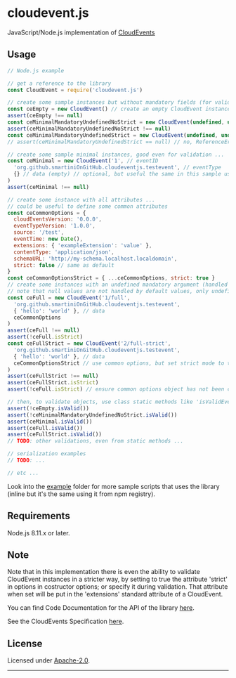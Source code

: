 # cloudevent.js

JavaScript/Node.js implementation of [CloudEvents](http://cloudevents.io/)


## Usage

```js
// Node.js example

// get a reference to the library
const CloudEvent = require('cloudevent.js')

// create some sample instances but without mandatory fields (for validation) ...
const ceEmpty = new CloudEvent() // create an empty CloudEvent instance (not valid for the validator, even in default case, when strict mode flag is disabled)
assert(ceEmpty !== null)
const ceMinimalMandatoryUndefinedNoStrict = new CloudEvent(undefined, undefined, undefined, { strict: false }) // expected success
assert(ceMinimalMandatoryUndefinedNoStrict !== null)
const ceMinimalMandatoryUndefinedStrict = new CloudEvent(undefined, undefined, undefined, { strict: true }) // expected failure
// assert(ceMinimalMandatoryUndefinedStrict == null) // no, ReferenceError: ceMinimalMandatoryUndefinedStrict is not defined

// create some sample minimal instances, good even for validation ...
const ceMinimal = new CloudEvent('1', // eventID
  'org.github.smartiniOnGitHub.cloudeventjs.testevent', // eventType
  {} // data (empty) // optional, but useful the same in this sample usage
)
assert(ceMinimal !== null)

// create some instance with all attributes ...
// could be useful to define some common attributes
const ceCommonOptions = {
  cloudEventsVersion: '0.0.0',
  eventTypeVersion: '1.0.0',
  source: '/test',
  eventTime: new Date(),
  extensions: { 'exampleExtension': 'value' },
  contentType: 'application/json',
  schemaURL: 'http://my-schema.localhost.localdomain',
  strict: false // same as default
}
const ceCommonOptionsStrict = { ...ceCommonOptions, strict: true }
// create some instances with an undefined mandatory argument (handled by defaults), but with strict flag disabled: expected success ...
// note that null values are not handled by default values, only undefined values ...
const ceFull = new CloudEvent('1/full',
  'org.github.smartiniOnGitHub.cloudeventjs.testevent',
  { 'hello': 'world' }, // data
  ceCommonOptions
)
assert(ceFull !== null)
assert(!ceFull.isStrict)
const ceFullStrict = new CloudEvent('2/full-strict',
  'org.github.smartiniOnGitHub.cloudeventjs.testevent',
  { 'hello': 'world' }, // data
  ceCommonOptionsStrict // use common options, but set strict mode to true
)
assert(ceFullStrict !== null)
assert(ceFullStrict.isStrict)
assert(!ceFull.isStrict) // ensure common options object has not been changed when reusing some of its values for the second instance

// then, to validate objects, use class static methods like 'isValidEvent' and 'ValidateEvent', or instance methods like 'isValid', 'validate', etc ...
assert(!ceEmpty.isValid())
assert(!ceMinimalMandatoryUndefinedNoStrict.isValid())
assert(ceMinimal.isValid())
assert(ceFull.isValid())
assert(ceFullStrict.isValid())
// TODO: other validations, even from static methods ...

// serialization examples
// TODO: ...

// etc ...
```

Look into the [example](./example/) folder for more sample scripts that uses the library (inline but it's the same using it from npm registry).


## Requirements

Node.js 8.11.x or later.


## Note

Note that in this implementation there is even the ability to validate CloudEvent instances in a stricter way, by setting to true the attribute 'strict' in options in costructor options; or specify it during validation.
That attribute when set will be put in the 'extensions' standard attribute of a CloudEvent.

You can find Code Documentation for the API of the library [here](https://smartiniongithub.github.io/cloudevent.js/).

See the CloudEvents Specification [here](https://github.com/cloudevents/spec).


## License

Licensed under [Apache-2.0](./LICENSE).

----
